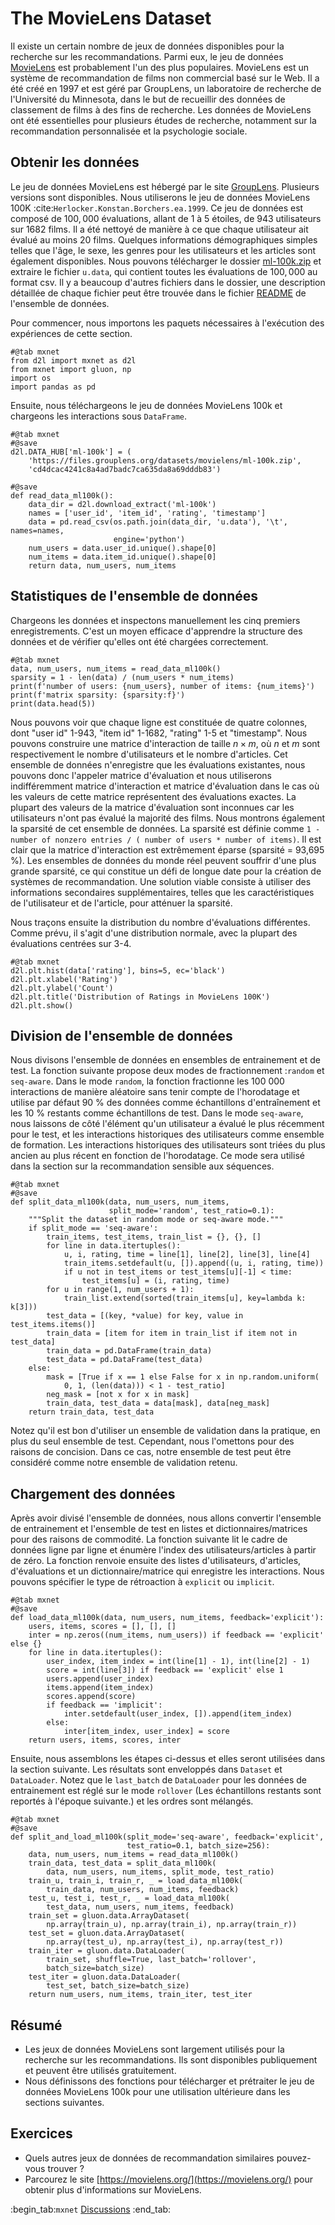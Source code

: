 # The MovieLens Dataset

Il existe un certain nombre de jeux de données disponibles pour la recherche sur les recommandations. Parmi eux, le jeu de données [MovieLens](https://movielens.org/) est probablement l'un des plus populaires. MovieLens est un système de recommandation de films non commercial basé sur le Web. Il a été créé en 1997 et est géré par GroupLens, un laboratoire de recherche de l'Université du Minnesota, dans le but de recueillir des données de classement de films à des fins de recherche.  Les données de MovieLens ont été essentielles pour plusieurs études de recherche, notamment sur la recommandation personnalisée et la psychologie sociale.


## Obtenir les données


Le jeu de données MovieLens est hébergé par le site [GroupLens](https://grouplens.org/datasets/movielens/). Plusieurs versions sont disponibles. Nous utiliserons le jeu de données MovieLens 100K :cite:`Herlocker.Konstan.Borchers.ea.1999`.  Ce jeu de données est composé de $100,000$ évaluations, allant de 1 à 5 étoiles, de 943 utilisateurs sur 1682 films. Il a été nettoyé de manière à ce que chaque utilisateur ait évalué au moins 20 films. Quelques informations démographiques simples telles que l'âge, le sexe, les genres pour les utilisateurs et les articles sont également disponibles.  Nous pouvons télécharger le dossier [ml-100k.zip](http://files.grouplens.org/datasets/movielens/ml-100k.zip) et extraire le fichier `u.data`, qui contient toutes les évaluations de $100,000$ au format csv. Il y a beaucoup d'autres fichiers dans le dossier, une description détaillée de chaque fichier peut être trouvée dans le fichier [README](http://files.grouplens.org/datasets/movielens/ml-100k-README.txt) de l'ensemble de données.

Pour commencer, nous importons les paquets nécessaires à l'exécution des expériences de cette section.

```{.python .input  n=1}
#@tab mxnet
from d2l import mxnet as d2l
from mxnet import gluon, np
import os
import pandas as pd
```

Ensuite, nous téléchargeons le jeu de données MovieLens 100k et chargeons les interactions sous `DataFrame`.

```{.python .input  n=2}
#@tab mxnet
#@save
d2l.DATA_HUB['ml-100k'] = (
    'https://files.grouplens.org/datasets/movielens/ml-100k.zip',
    'cd4dcac4241c8a4ad7badc7ca635da8a69dddb83')

#@save
def read_data_ml100k():
    data_dir = d2l.download_extract('ml-100k')
    names = ['user_id', 'item_id', 'rating', 'timestamp']
    data = pd.read_csv(os.path.join(data_dir, 'u.data'), '\t', names=names,
                       engine='python')
    num_users = data.user_id.unique().shape[0]
    num_items = data.item_id.unique().shape[0]
    return data, num_users, num_items
```

## Statistiques de l'ensemble de données

Chargeons les données et inspectons manuellement les cinq premiers enregistrements. C'est un moyen efficace d'apprendre la structure des données et de vérifier qu'elles ont été chargées correctement.

```{.python .input  n=3}
#@tab mxnet
data, num_users, num_items = read_data_ml100k()
sparsity = 1 - len(data) / (num_users * num_items)
print(f'number of users: {num_users}, number of items: {num_items}')
print(f'matrix sparsity: {sparsity:f}')
print(data.head(5))
```

Nous pouvons voir que chaque ligne est constituée de quatre colonnes, dont "user id" 1-943, "item id" 1-1682, "rating" 1-5 et "timestamp". Nous pouvons construire une matrice d'interaction de taille $n \times m$, où $n$ et $m$ sont respectivement le nombre d'utilisateurs et le nombre d'articles. Cet ensemble de données n'enregistre que les évaluations existantes, nous pouvons donc l'appeler matrice d'évaluation et nous utiliserons indifféremment matrice d'interaction et matrice d'évaluation dans le cas où les valeurs de cette matrice représentent des évaluations exactes. La plupart des valeurs de la matrice d'évaluation sont inconnues car les utilisateurs n'ont pas évalué la majorité des films. Nous montrons également la sparsité de cet ensemble de données. La sparsité est définie comme `1 - number of nonzero entries / ( number of users * number of items)`. Il est clair que la matrice d'interaction est extrêmement éparse (sparsité = 93,695 %). Les ensembles de données du monde réel peuvent souffrir d'une plus grande sparsité, ce qui constitue un défi de longue date pour la création de systèmes de recommandation. Une solution viable consiste à utiliser des informations secondaires supplémentaires, telles que les caractéristiques de l'utilisateur et de l'article, pour atténuer la sparsité.

Nous traçons ensuite la distribution du nombre d'évaluations différentes. Comme prévu, il s'agit d'une distribution normale, avec la plupart des évaluations centrées sur 3-4.

```{.python .input  n=4}
#@tab mxnet
d2l.plt.hist(data['rating'], bins=5, ec='black')
d2l.plt.xlabel('Rating')
d2l.plt.ylabel('Count')
d2l.plt.title('Distribution of Ratings in MovieLens 100K')
d2l.plt.show()
```

## Division de l'ensemble de données

Nous divisons l'ensemble de données en ensembles de entrainement et de test. La fonction suivante propose deux modes de fractionnement :`random` et `seq-aware`. Dans le mode `random`, la fonction fractionne les 100 000 interactions de manière aléatoire sans tenir compte de l'horodatage et utilise par défaut 90 % des données comme échantillons d'entraînement et les 10 % restants comme échantillons de test. Dans le mode `seq-aware`, nous laissons de côté l'élément qu'un utilisateur a évalué le plus récemment pour le test, et les interactions historiques des utilisateurs comme ensemble de formation.  Les interactions historiques des utilisateurs sont triées du plus ancien au plus récent en fonction de l'horodatage. Ce mode sera utilisé dans la section sur la recommandation sensible aux séquences.

```{.python .input  n=5}
#@tab mxnet
#@save
def split_data_ml100k(data, num_users, num_items,
                      split_mode='random', test_ratio=0.1):
    """Split the dataset in random mode or seq-aware mode."""
    if split_mode == 'seq-aware':
        train_items, test_items, train_list = {}, {}, []
        for line in data.itertuples():
            u, i, rating, time = line[1], line[2], line[3], line[4]
            train_items.setdefault(u, []).append((u, i, rating, time))
            if u not in test_items or test_items[u][-1] < time:
                test_items[u] = (i, rating, time)
        for u in range(1, num_users + 1):
            train_list.extend(sorted(train_items[u], key=lambda k: k[3]))
        test_data = [(key, *value) for key, value in test_items.items()]
        train_data = [item for item in train_list if item not in test_data]
        train_data = pd.DataFrame(train_data)
        test_data = pd.DataFrame(test_data)
    else:
        mask = [True if x == 1 else False for x in np.random.uniform(
            0, 1, (len(data))) < 1 - test_ratio]
        neg_mask = [not x for x in mask]
        train_data, test_data = data[mask], data[neg_mask]
    return train_data, test_data
```

Notez qu'il est bon d'utiliser un ensemble de validation dans la pratique, en plus du seul ensemble de test. Cependant, nous l'omettons pour des raisons de concision. Dans ce cas, notre ensemble de test peut être considéré comme notre ensemble de validation retenu.

## Chargement des données

Après avoir divisé l'ensemble de données, nous allons convertir l'ensemble de entrainement et l'ensemble de test en listes et dictionnaires/matrices pour des raisons de commodité. La fonction suivante lit le cadre de données ligne par ligne et énumère l'index des utilisateurs/articles à partir de zéro. La fonction renvoie ensuite des listes d'utilisateurs, d'articles, d'évaluations et un dictionnaire/matrice qui enregistre les interactions. Nous pouvons spécifier le type de rétroaction à `explicit` ou `implicit`.

```{.python .input  n=6}
#@tab mxnet
#@save
def load_data_ml100k(data, num_users, num_items, feedback='explicit'):
    users, items, scores = [], [], []
    inter = np.zeros((num_items, num_users)) if feedback == 'explicit' else {}
    for line in data.itertuples():
        user_index, item_index = int(line[1] - 1), int(line[2] - 1)
        score = int(line[3]) if feedback == 'explicit' else 1
        users.append(user_index)
        items.append(item_index)
        scores.append(score)
        if feedback == 'implicit':
            inter.setdefault(user_index, []).append(item_index)
        else:
            inter[item_index, user_index] = score
    return users, items, scores, inter
```

Ensuite, nous assemblons les étapes ci-dessus et elles seront utilisées dans la section suivante. Les résultats sont enveloppés dans `Dataset` et `DataLoader`. Notez que le `last_batch` de `DataLoader` pour les données de entrainement est réglé sur le mode `rollover` (Les échantillons restants sont reportés à l'époque suivante.) et les ordres sont mélangés.

```{.python .input  n=7}
#@tab mxnet
#@save
def split_and_load_ml100k(split_mode='seq-aware', feedback='explicit',
                          test_ratio=0.1, batch_size=256):
    data, num_users, num_items = read_data_ml100k()
    train_data, test_data = split_data_ml100k(
        data, num_users, num_items, split_mode, test_ratio)
    train_u, train_i, train_r, _ = load_data_ml100k(
        train_data, num_users, num_items, feedback)
    test_u, test_i, test_r, _ = load_data_ml100k(
        test_data, num_users, num_items, feedback)
    train_set = gluon.data.ArrayDataset(
        np.array(train_u), np.array(train_i), np.array(train_r))
    test_set = gluon.data.ArrayDataset(
        np.array(test_u), np.array(test_i), np.array(test_r))
    train_iter = gluon.data.DataLoader(
        train_set, shuffle=True, last_batch='rollover',
        batch_size=batch_size)
    test_iter = gluon.data.DataLoader(
        test_set, batch_size=batch_size)
    return num_users, num_items, train_iter, test_iter
```

## Résumé

* Les jeux de données MovieLens sont largement utilisés pour la recherche sur les recommandations. Ils sont disponibles publiquement et peuvent être utilisés gratuitement.
* Nous définissons des fonctions pour télécharger et prétraiter le jeu de données MovieLens 100k pour une utilisation ultérieure dans les sections suivantes.


## Exercices

* Quels autres jeux de données de recommandation similaires pouvez-vous trouver ?
* Parcourez le site [https://movielens.org/](https://movielens.org/) pour obtenir plus d'informations sur MovieLens.

:begin_tab:`mxnet`
[Discussions](https://discuss.d2l.ai/t/399)
:end_tab:
